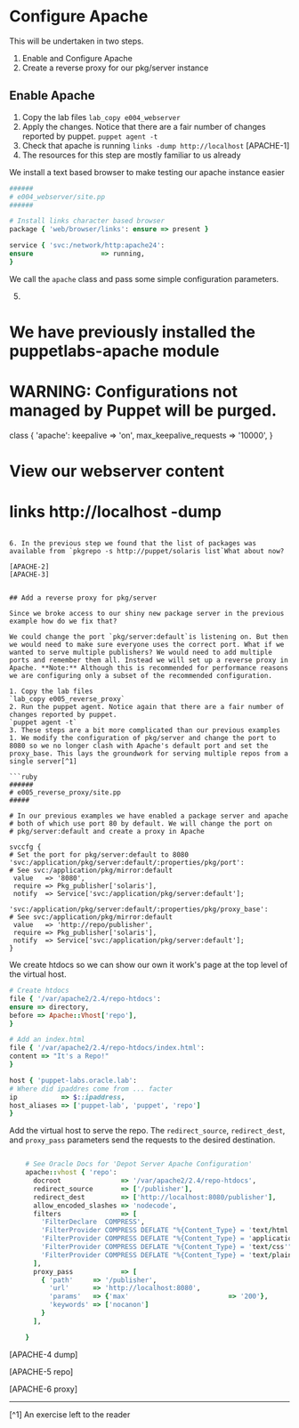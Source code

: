 # Configure Apache

This will be undertaken in two steps.

1. Enable and Configure Apache
2. Create a reverse proxy for our pkg/server instance

## Enable Apache

1. Copy the lab files
  `lab_copy e004_webserver`
2. Apply the changes. Notice that there are a fair number of changes reported by puppet.
  `puppet agent -t`
3. Check that apache is running
  `links -dump http://localhost`
  [APACHE-1]
4. The resources for this step are mostly familiar to us already

  We install a text based browser to make testing our apache instance easier

  ```ruby
  ######
  # e004_webserver/site.pp
  ######

  # Install links character based browser
  package { 'web/browser/links': ensure => present }

  service { 'svc:/network/http:apache24':
  ensure                 => running,
  }
  ```

  We call the `apache` class and pass some simple configuration parameters.

5. ```ruby
  # We have previously installed the puppetlabs-apache module
  # WARNING: Configurations not managed by Puppet will be purged.
  class { 'apache':
  keepalive              => 'on',
  max_keepalive_requests => '10000',
  }

  # View our webserver content
  # links http://localhost -dump
  ```

6. In the previous step we found that the list of packages was available from `pkgrepo -s http://puppet/solaris list`What about now?

  [APACHE-2]
  [APACHE-3]


## Add a reverse proxy for pkg/server

Since we broke access to our shiny new package server in the previous example how do we fix that?

We could change the port `pkg/server:default`is listening on. But then we would need to make sure everyone uses the correct port. What if we wanted to serve multiple publishers? We would need to add multiple ports and remember them all. Instead we will set up a reverse proxy in Apache. **Note:** Although this is recommended for performance reasons we are configuring only a subset of the recommended configuration.

1. Copy the lab files
  `lab_copy e005_reverse_proxy`
2. Run the puppet agent. Notice again that there are a fair number of changes reported by puppet.
  `puppet agent -t`
3. These steps are a bit more complicated than our previous examples
  1. We modify the configuration of pkg/server and change the port to 8080 so we no longer clash with Apache's default port and set the proxy_base. This lays the groundwork for serving multiple repos from a single server[^1]

  ```ruby
  ######
  # e005_reverse_proxy/site.pp
  #####

  # In our previous examples we have enabled a package server and apache
  # both of which use port 80 by default. We will change the port on
  # pkg/server:default and create a proxy in Apache

  svccfg {
  # Set the port for pkg/server:default to 8080
  'svc:/application/pkg/server:default/:properties/pkg/port':
  # See svc:/application/pkg/mirror:default
   value   => '8080',
   require => Pkg_publisher['solaris'],
   notify  => Service['svc:/application/pkg/server:default'];

  'svc:/application/pkg/server:default/:properties/pkg/proxy_base':
  # See svc:/application/pkg/mirror:default
   value   => 'http://repo/publisher',
   require => Pkg_publisher['solaris'],
   notify  => Service['svc:/application/pkg/server:default'];
  }
  ```

  We create htdocs so we can show our own it work's page at the top level of the virtual host.

  ```ruby
  # Create htdocs
  file { '/var/apache2/2.4/repo-htdocs':
  ensure => directory,
  before => Apache::Vhost['repo'],
  }

  # Add an index.html
  file { '/var/apache2/2.4/repo-htdocs/index.html':
  content => "It's a Repo!"
  }

  host { 'puppet-labs.oracle.lab':
  # Where did ipaddres come from ... facter
  ip           => $::ipaddress,
  host_aliases => ['puppet-lab', 'puppet', 'repo']
  }
  ```


Add the virtual host to serve the repo. The `redirect_source`, `redirect_dest`, and `proxy_pass` parameters send the requests to the desired destination.

```ruby

    # See Oracle Docs for 'Depot Server Apache Configuration'
    apache::vhost { 'repo':
      docroot               => '/var/apache2/2.4/repo-htdocs',
      redirect_source       => ['/publisher'],
      redirect_dest         => ['http://localhost:8080/publisher'],
      allow_encoded_slashes => 'nodecode',
      filters               => [
        'FilterDeclare  COMPRESS',
        'FilterProvider COMPRESS DEFLATE "%{Content_Type} = 'text/html'"',
        'FilterProvider COMPRESS DEFLATE "%{Content_Type} = 'application/javascript'"',
        'FilterProvider COMPRESS DEFLATE "%{Content_Type} = 'text/css'"',
        'FilterProvider COMPRESS DEFLATE "%{Content_Type} = 'text/plain'"',
      ],
      proxy_pass            => [
        { 'path'     => '/publisher',
          'url'      => 'http://localhost:8080',
          'params'   => {'max'                         => '200'},
          'keywords' => ['nocanon']
        }
      ],

    }
```

[APACHE-4 dump]

[APACHE-5 repo]

[APACHE-6 proxy]

---

[^1] An exercise left to the reader

